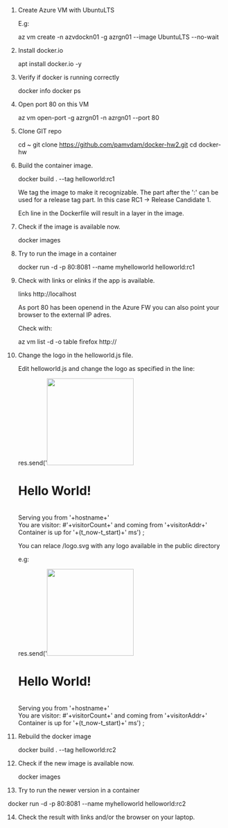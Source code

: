 1. Create Azure VM with UbuntuLTS
 
   E.g: 

   az vm create -n azvdockn01 -g azrgn01 --image UbuntuLTS --no-wait

2. Install docker.io

   apt install docker.io -y

3. Verify if docker is running correctly

   docker info
   docker ps

4. Open port 80 on this VM

   az vm open-port -g azrgn01 -n azrgn01 --port 80

5. Clone GIT repo

   cd ~
   git clone https://github.com/pamvdam/docker-hw2.git
   cd docker-hw

6. Build the container image.

   docker build . --tag helloworld:rc1

   We tag the image to make it recognizable. The part after the ':' can be used for a release tag part.
   In this case RC1 -> Release Candidate 1.

   Ech line in the Dockerfile will result in a layer in the image.

7. Check if the image is available now.

   docker images

8. Try to run the image in a container

   docker run -d -p 80:8081 --name myhelloworld helloworld:rc1

9. Check with links or elinks if the app is available.

   links http://localhost

   As port 80 has been openend in the Azure FW you can also point your browser to the external IP adres.

   Check with:

   az vm list -d -o table
   firefox http://<external-ipaddr>

10. Change the logo in the helloworld.js file.

    Edit helloworld.js and change the logo as specified in the line:

    res.send('<img src="/logo.svg" width=200px><H1>Hello World!</H1><br>Serving you from '+hostname+' <br>You are visitor: #'+visitorCount+' and coming from '+visitorAddr+'<br>Container is up for '+(t_now-t_start)+' ms') ;

    You can relace /logo.svg with any logo available in the public directory

    e.g:

    res.send('<img src="/Azure.png" width=200px><H1>Hello World!</H1><br>Serving you from '+hostname+' <br>You are visitor: #'+visitorCount+' and coming from '+visitorAddr+'<br>Container is up for '+(t_now-t_start)+' ms') ;

11. Rebuild the docker image

    docker build . --tag helloworld:rc2

12. Check if the new image is available now.

    docker images

13. Try to run the newer version in a container

   docker run -d -p 80:8081 --name myhelloworld helloworld:rc2

14. Check the result with links and/or the browser on your laptop.
